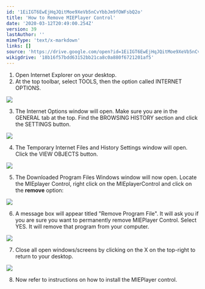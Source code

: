 ```yaml
---
id: '1EiIGT6EwEjHqJQitMoe9XeVb5nCvYbbJm9fOWFsbQ2o'
title: 'How to Remove MIEPlayer Control'
date: '2020-03-12T20:49:00.254Z'
version: 39
lastAuthor: ''
mimeType: 'text/x-markdown'
links: []
source: 'https://drive.google.com/open?id=1EiIGT6EwEjHqJQitMoe9XeVb5nCvYbbJm9fOWFsbQ2o'
wikigdrive: '18b16f57bdd63152bb21ca8c0a880f6721201af5'
---
```

1. Open Internet Explorer on your desktop.
2. At the top toolbar, select TOOLS, then the option called INTERNET OPTIONS.

![](../how-to-remove-mieplayer-control.assets/586db13c45872adf0cc7d11ebb9db2f7.png)

3. The Internet Options window will open. Make sure you are in the GENERAL tab at the top. Find the BROWSING HISTORY section and click the SETTINGS button.

![](../how-to-remove-mieplayer-control.assets/59e59043c063cd19e9ad06dac9d6c164.png)

4. The Temporary Internet Files and History Settings window will open. Click the VIEW OBJECTS button.

![](../how-to-remove-mieplayer-control.assets/cb1e8950e59a9b89c2b671be4b1b67c3.png)

5. The Downloaded Program Files Windows window will now open. Locate the MIEplayer Control, right click on the MIEplayerControl and click on the <strong>remove</strong> option:

![](../how-to-remove-mieplayer-control.assets/cd0e8ff7e51324e92fb1c653dfe5dac4.png)

6. A message box will appear titled "Remove Program File". It will ask you if you are sure you want to permanently remove MIEPlayer Control. Select YES. It will remove that program from your computer.

![](../how-to-remove-mieplayer-control.assets/5b3400a89335ac1e9699af3408191d14.png)

7. Close all open windows/screens by clicking on the X on the top-right to return to your desktop.

![](../how-to-remove-mieplayer-control.assets/491fb7225255f5bbda5fa93c379c645e.png)

8. Now refer to instructions on how to install the MIEPlayer control.
